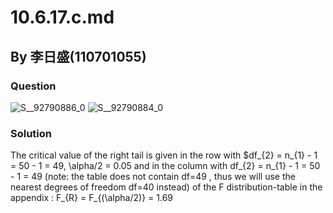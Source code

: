 # 10.6.17.c.md

## By 李日盛(110701055)

### Question
![S__92790886_0](https://github.com/HWTeng-Course/202402-Statistics/assets/162116209/5fa5d1f1-1202-41bb-930f-8f85b6307706)
![S__92790884_0](https://github.com/HWTeng-Course/202402-Statistics/assets/162116209/eba7c9d4-1348-4db0-bdf8-1c61ea3775f1)


### Solution
The critical value of the right tail is given in the row with $df_{2} = n_{1} - 1 = 50 - 1 = 49, \alpha/2 = 0.05 and in the column with df_{2} = n_{1} - 1 = 50 - 1 = 49 (note: the table does not contain df=49 , thus we will use the nearest degrees of freedom df=40 instead) of the F distribution-table in the appendix :
F_{R} = F_{(\alpha/2)} = 1.69


